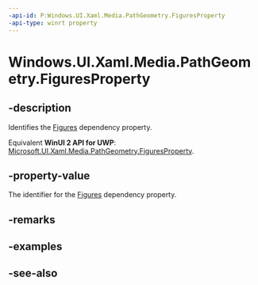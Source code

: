 ```yaml
---
-api-id: P:Windows.UI.Xaml.Media.PathGeometry.FiguresProperty
-api-type: winrt property
---
```


<!-- Property syntax
public Windows.UI.Xaml.DependencyProperty FiguresProperty { get; }
-->

# Windows.UI.Xaml.Media.PathGeometry.FiguresProperty

## -description
Identifies the [Figures](pathgeometry_figures.md) dependency property.

Equivalent **WinUI 2 API for UWP**: [Microsoft.UI.Xaml.Media.PathGeometry.FiguresProperty](/windows/winui/api/microsoft.ui.xaml.media.pathgeometry.figuresproperty).

## -property-value
The identifier for the [Figures](pathgeometry_figures.md) dependency property.

## -remarks

## -examples

## -see-also
